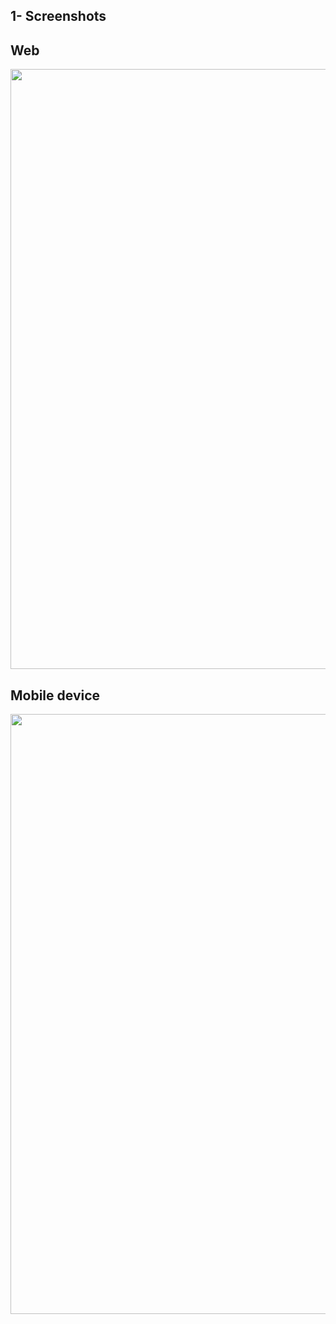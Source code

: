 
## 1- Screenshots 

## Web

<img width="960" src="https://github.com/ahmedouvadel/">


## Mobile device

<img width="960" src="https://github.com/ahmedouvadel/">

